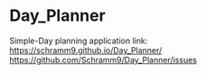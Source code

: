 # Day_Planner
Simple-Day planning application
link:
  https://schramm9.github.io/Day_Planner/ 
https://github.com/Schramm9/Day_Planner/issues
